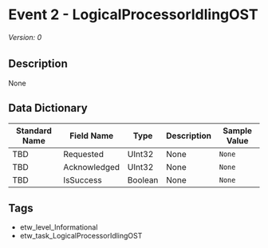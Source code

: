 # Event 2 - LogicalProcessorIdlingOST
###### Version: 0

## Description
None

## Data Dictionary
|Standard Name|Field Name|Type|Description|Sample Value|
|---|---|---|---|---|
|TBD|Requested|UInt32|None|`None`|
|TBD|Acknowledged|UInt32|None|`None`|
|TBD|IsSuccess|Boolean|None|`None`|

## Tags
* etw_level_Informational
* etw_task_LogicalProcessorIdlingOST